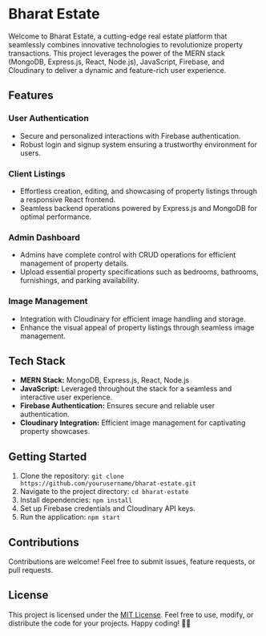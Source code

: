 # Bharat Estate

Welcome to Bharat Estate, a cutting-edge real estate platform that seamlessly combines innovative technologies to revolutionize property transactions. This project leverages the power of the MERN stack (MongoDB, Express.js, React, Node.js), JavaScript, Firebase, and Cloudinary to deliver a dynamic and feature-rich user experience.

## Features

### User Authentication
- Secure and personalized interactions with Firebase authentication.
- Robust login and signup system ensuring a trustworthy environment for users.

### Client Listings
- Effortless creation, editing, and showcasing of property listings through a responsive React frontend.
- Seamless backend operations powered by Express.js and MongoDB for optimal performance.

### Admin Dashboard
- Admins have complete control with CRUD operations for efficient management of property details.
- Upload essential property specifications such as bedrooms, bathrooms, furnishings, and parking availability.

### Image Management
- Integration with Cloudinary for efficient image handling and storage.
- Enhance the visual appeal of property listings through seamless image management.

## Tech Stack

- **MERN Stack:** MongoDB, Express.js, React, Node.js
- **JavaScript:** Leveraged throughout the stack for a seamless and interactive user experience.
- **Firebase Authentication:** Ensures secure and reliable user authentication.
- **Cloudinary Integration:** Efficient image management for captivating property showcases.

## Getting Started

1. Clone the repository: `git clone https://github.com/yourusername/bharat-estate.git`
2. Navigate to the project directory: `cd bharat-estate`
3. Install dependencies: `npm install`
4. Set up Firebase credentials and Cloudinary API keys.
5. Run the application: `npm start`

## Contributions

Contributions are welcome! Feel free to submit issues, feature requests, or pull requests.

## License

This project is licensed under the [MIT License](LICENSE). Feel free to use, modify, or distribute the code for your projects. Happy coding! 🚀✨
